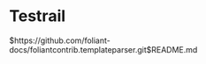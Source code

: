 # Testrail

<include sethead="2" nohead="true">
    $https://github.com/foliant-docs/foliantcontrib.templateparser.git$README.md
</include>
